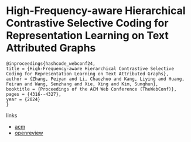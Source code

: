 # High-Frequency-aware Hierarchical Contrastive Selective Coding for Representation Learning on Text Attributed Graphs

```
@inproceedings{hashcode_webconf24,
title = {High-Frequency-aware Hierarchical Contrastive Selective Coding for Representation Learning on Text Attributed Graphs},
author = {Zhang, Peiyan and Li, Chaozhuo and Kang, Liying and Huang, Feiran and Wang, Senzhang and Xie, Xing and Kim, Sunghun},
booktitle = {Proceedings of the ACM Web Conference (TheWebConf)},
pages = {4316--4327},
year = {2024}
}
```

links
- [acm](https://dl.acm.org/doi/10.1145/3589334.3645614)
- [openreview](https://openreview.net/forum?id=rgYHgswkC9)
